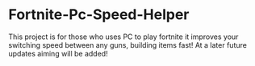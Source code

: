 # Fortnite-Pc-Speed-Helper
This project is for those who uses PC to play fortnite it improves your switching speed between any guns, building items fast!
At a later future updates aiming will be added!

